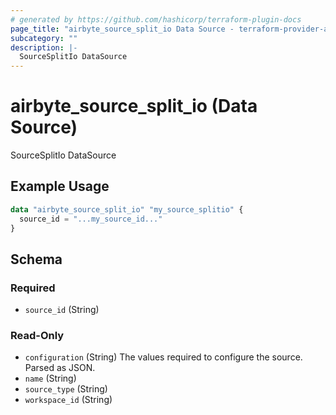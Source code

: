 ```yaml
---
# generated by https://github.com/hashicorp/terraform-plugin-docs
page_title: "airbyte_source_split_io Data Source - terraform-provider-airbyte"
subcategory: ""
description: |-
  SourceSplitIo DataSource
---
```


# airbyte_source_split_io (Data Source)

SourceSplitIo DataSource

## Example Usage

```terraform
data "airbyte_source_split_io" "my_source_splitio" {
  source_id = "...my_source_id..."
}
```

<!-- schema generated by tfplugindocs -->
## Schema

### Required

- `source_id` (String)

### Read-Only

- `configuration` (String) The values required to configure the source. Parsed as JSON.
- `name` (String)
- `source_type` (String)
- `workspace_id` (String)

